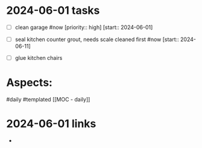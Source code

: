
# 2024-06-01 tasks

- [ ] clean garage #now  [priority:: high]  [start:: 2024-06-01]
- [ ] seal kitchen counter grout, needs scale cleaned first #now   [start:: 2024-06-11]
- [ ] glue kitchen chairs


# Aspects:
#daily #templated
[[MOC - daily]]

# 2024-06-01 links
- 


